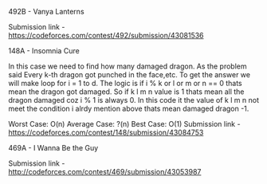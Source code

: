 492B - Vanya Lanterns


Submission link - https://codeforces.com/contest/492/submission/43081536

148A - Insomnia Cure

In this case we need to find how many damaged dragon. As the problem said Every k-th dragon got punched in the face,etc.
To get the answer we will make loop for i = 1 to d.
The logic is if i %  k or l or m or n == 0 thats mean the dragon got damaged. 
So if k l m n value is 1 thats mean all the dragon damaged coz i % 1 is always 0.
In this code it the value of k l m n not meet the condition i alrdy mention above 
thats mean damaged dragon -1.

Worst Case: O(n)
Average Case: ?(n)
Best Case: O(1)
Submission link - https://codeforces.com/contest/148/submission/43084753

469A - I Wanna Be the Guy



Submission link - http://codeforces.com/contest/469/submission/43053987